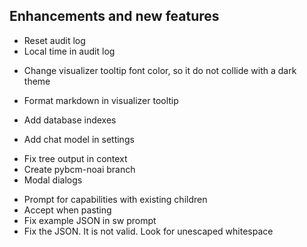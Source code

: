 ## Enhancements and new features

- Reset audit log
- Local time in audit log
+ Change visualizer tooltip font color, so it do not collide with a dark theme
- Format markdown in visualizer tooltip
+ Add database indexes
- Add chat model in settings
+ Fix tree output in context
+ Create pybcm-noai branch
+ Modal dialogs
- Prompt for capabilities with existing children
- Accept when pasting
- Fix example JSON in sw prompt
- Fix the JSON. It is not valid. Look for unescaped whitespace



